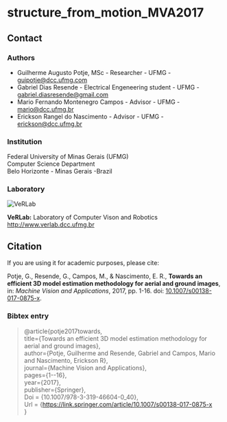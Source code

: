 # structure_from_motion_MVA2017

## Contact ##

### Authors ###

* Guilherme Augusto Potje, MSc - Researcher - UFMG - guipotje@dcc.ufmg.com
* Gabriel Dias Resende - Electrical Engeneering student - UFMG - gabriel.diasresende@gmail.com
* Mario Fernando Montenegro Campos - Advisor - UFMG - mario@dcc.ufmg.br
* Erickson Rangel do Nascimento - Advisor - UFMG - erickson@dcc.ufmg.br

### Institution ###

Federal University of Minas Gerais (UFMG)  
Computer Science Department  
Belo Horizonte - Minas Gerais -Brazil 

### Laboratory ###

![VeRLab](https://www.dcc.ufmg.br/dcc/sites/default/files/public/verlab-logo.png)

**VeRLab:** Laboratory of Computer Vison and Robotics   
http://www.verlab.dcc.ufmg.br

## Citation ##

If you are using it for academic purposes, please cite: 

Potje, G., Resende, G., Campos, M., & Nascimento, E. R., **Towards an efficient 3D model estimation methodology for aerial and ground images**, in: _Machine Vision and Applications_, 2017, pp. 1-16. doi: [10.1007/s00138-017-0875-x](https://link.springer.com/article/10.1007/s00138-017-0875-x).

### Bibtex entry ###

>@article{potje2017towards,    
>  title={Towards an efficient 3D model estimation methodology for aerial and ground images},    
>  author={Potje, Guilherme and Resende, Gabriel and Campos, Mario and Nascimento, Erickson R},    
>  journal={Machine Vision and Applications},    
>  pages={1--16},    
>  year={2017},     
>  publisher={Springer},    
>  Doi = {10.1007/978-3-319-46604-0_40},    
>  Url = {https://link.springer.com/article/10.1007/s00138-017-0875-x    
>  }     



